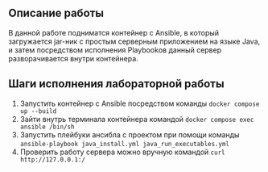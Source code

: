 ## Описание работы
В данной работе подниматся контейнер с Ansible, в который загружается jar-ник с простым 
серверным приложением на языке Java, и затем посредством исполнения Playbookов данный сервер разворачивается внутри контейнера.

## Шаги исполнения лабораторной работы
1. Запустить контейнер с Ansible посредством команды `docker compose up --build`
2. Зайти внутрь терминала контейнера командой `docker compose exec ansible /bin/sh`
3. Запустить плейбуки ансибла с проектом при помощи команды `ansible-playbook java_install.yml java_run_executables.yml`
4. Проверить работу сервера можно вручную командой `curl http://127.0.0.1:/` 


